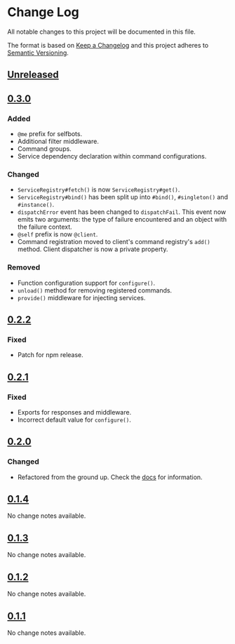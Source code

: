 # Change Log
All notable changes to this project will be documented in this file.

The format is based on [Keep a Changelog](http://keepachangelog.com/) 
and this project adheres to [Semantic Versioning](http://semver.org/).

## [Unreleased]
## [0.3.0]
### Added
- `@me` prefix for selfbots.
- Additional filter middleware.
- Command groups.
- Service dependency declaration within command configurations.

### Changed
- `ServiceRegistry#fetch()` is now `ServiceRegistry#get()`.
- `ServiceRegistry#bind()` has been split up into `#bind()`, `#singleton()` and `#instance()`.
- `dispatchError` event has been changed to `dispatchFail`. This event now emits two arguments: the type of failure encountered and an object with the failure context.
- `@self` prefix is now `@client`.
- Command registration moved to client's command registry's `add()` method. Client dispatcher is now a private property.

### Removed
- Function configuration support for `configure()`.
- `unload()` method for removing registered commands.
- `provide()` middleware for injecting services.

## [0.2.2]
### Fixed
- Patch for npm release.

## [0.2.1]
### Fixed
- Exports for responses and middleware.
- Incorrect default value for `configure()`.

## [0.2.0]
### Changed
- Refactored from the ground up. Check the [docs](https://ghastly.js.org) for information.

## [0.1.4]
No change notes available.

## [0.1.3]
No change notes available.

## [0.1.2]
No change notes available.

## [0.1.1]
No change notes available.

[Unreleased]: https://github.com/hkwu/ghastly/compare/v0.3.0...HEAD
[0.3.0]: https://github.com/hkwu/ghastly/compare/v0.2.2...v0.3.0
[0.2.2]: https://github.com/hkwu/ghastly/compare/v0.2.1...v0.2.2
[0.2.1]: https://github.com/hkwu/ghastly/compare/v0.2.0...v0.2.1
[0.2.0]: https://github.com/hkwu/ghastly/compare/v0.1.4...v0.2.0
[0.1.4]: https://github.com/hkwu/ghastly/compare/v0.1.3...v0.1.4
[0.1.3]: https://github.com/hkwu/ghastly/compare/v0.1.2...v0.1.3
[0.1.2]: https://github.com/hkwu/ghastly/compare/v0.1.1...v0.1.2
[0.1.1]: https://github.com/hkwu/ghastly/compare/v0.1.0...v0.1.1
